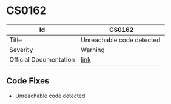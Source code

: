 # CS0162

| Id                     | CS0162                                                            |
| ---------------------- | ----------------------------------------------------------------- |
| Title                  | Unreachable code detected\.                                       |
| Severity               | Warning                                                           |
| Official Documentation | [link](http://docs.microsoft.com/en-us/dotnet/csharp/misc/cs0162) |

## Code Fixes

* Unreachable code detected

